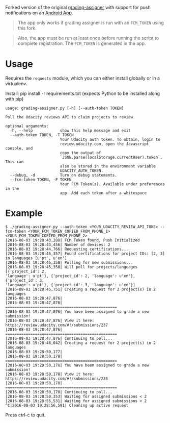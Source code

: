 Forked version of the original [grading-assigner](https://github.com/udacity/grading-assigner) with support for push notifications on an [Android App](https://github.com/kartikarora/udacity-reviewer-android/releases/latest).

> The app only works if grading assigner is run with an `FCM_TOKEN` using this fork.

> Also, the app must be run at least once before running the script to complete registration. The `FCM_TOKEN` is generated in the app.

# Usage

Requires the `requests` module, which you can either install globally or in a virtualenv.

Install: pip install -r requirements.txt (expects Python to be installed along with pip)

```
usage: grading-assigner.py [-h] [--auth-token TOKEN]

Poll the Udacity reviews API to claim projects to review.

optional arguments:
  -h, --help            show this help message and exit
  --auth-token TOKEN, -T TOKEN
                        Your Udacity auth token. To obtain, login to
                        review.udacity.com, open the Javascript console, and
                        copy the output of
                        `JSON.parse(localStorage.currentUser).token`. This can
                        also be stored in the environment variable
                        UDACITY_AUTH_TOKEN.
  --debug, -d           Turn on debug statements.
  --fcm-token TOKEN, -F TOKEN
                        Your FCM Token(s). Available under preferences in the
                        app. Add each token after a whitespace
```

# Example
```
$ ./grading-assigner.py --auth-token <YOUR_UDACITY_REVIEW_API_TOKE> --fcm-token <YOUR_FCM_TOKEN_COPIED_FROM_PHONE_1> <YOUR_FCM_TOKEN_COPIED_FROM_PHONE_2>
|2016-08-03 19:28:43,288| FCM Token found, Push Initialized
|2016-08-03 19:28:43,456| Number of devices: 2
|2016-08-03 19:28:44,766| Requesting certifications...
|2016-08-03 19:28:45,357| Found certifications for project IDs: [2, 3] in languages [u'pt', u'en']
|2016-08-03 19:28:45,358| Polling for new submissions...
|2016-08-03 19:28:45,358| Will poll for projects/languages [{'project_id': 2,
'language': u'pt'}, {'project_id': 2, 'language': u'en'}, {'project_id': 3,
'language': u'pt'}, {'project_id': 3, 'language': u'en'}]
|2016-08-03 19:28:45,751| Creating a request for 2 project(s) in 2 languages
|2016-08-03 19:28:47,876|
|2016-08-03 19:28:47,876| =================================================
|2016-08-03 19:28:47,876| You have been assigned to grade a new submission!
|2016-08-03 19:28:47,876| View it here: https://review.udacity.com/#!/submissions/237
|2016-08-03 19:28:47,876| =================================================
|2016-08-03 19:28:47,876| Continuing to poll...
|2016-08-03 19:28:48,042| Creating a request for 2 project(s) in 2 languages
|2016-08-03 19:28:50,177|
|2016-08-03 19:28:50,178| =================================================
|2016-08-03 19:28:50,178| You have been assigned to grade a new submission!
|2016-08-03 19:28:50,178| View it here: https://review.udacity.com/#!/submissions/238
|2016-08-03 19:28:50,178| =================================================
|2016-08-03 19:28:50,178| Continuing to poll...
|2016-08-03 19:28:50,353| Waiting for assigned submissions < 2
|2016-08-03 19:28:55,531| Waiting for assigned submissions < 2
^C|2016-08-03 19:28:56,591| Cleaning up active request
```

Press ctrl-c to quit.
